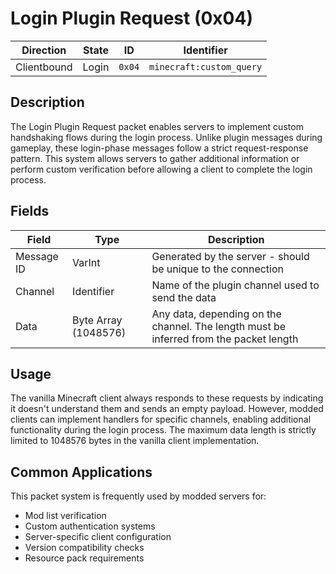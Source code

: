 # Login Plugin Request (0x04)
| Direction   | State | ID     | Identifier               |
| ----------- | ----- | ------ | ----------------------- |
| Clientbound | Login | `0x04` | `minecraft:custom_query` |

## Description
The Login Plugin Request packet enables servers to implement custom handshaking flows during the login process. Unlike plugin messages during gameplay, these login-phase messages follow a strict request-response pattern. This system allows servers to gather additional information or perform custom verification before allowing a client to complete the login process.

## Fields
| Field | Type | Description |
| ----- | ---- | ----------- |
| Message ID | VarInt | Generated by the server - should be unique to the connection |
| Channel | Identifier | Name of the plugin channel used to send the data |
| Data | Byte Array (1048576) | Any data, depending on the channel. The length must be inferred from the packet length |

## Usage
The vanilla Minecraft client always responds to these requests by indicating it doesn't understand them and sends an empty payload. However, modded clients can implement handlers for specific channels, enabling additional functionality during the login process. The maximum data length is strictly limited to 1048576 bytes in the vanilla client implementation.

## Common Applications
This packet system is frequently used by modded servers for:
* Mod list verification
* Custom authentication systems
* Server-specific client configuration
* Version compatibility checks
* Resource pack requirements